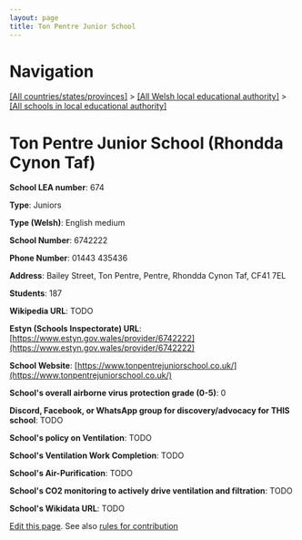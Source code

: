 ```yaml
---
layout: page
title: Ton Pentre Junior School
---
```

# Navigation

[[All countries/states/provinces]](../../..) > [[All Welsh local educational authority]](../..) > [[All schools in local educational authority]](..)

# Ton Pentre Junior School (Rhondda Cynon Taf)

**School LEA number**: 674

**Type**: Juniors

**Type (Welsh)**: English medium

**School Number**: 6742222

**Phone Number**: 01443 435436

**Address**: Bailey Street, Ton Pentre, Pentre, Rhondda Cynon Taf, CF41 7EL

**Students**: 187

**Wikipedia URL**: TODO

**Estyn (Schools Inspectorate) URL**: [https://www.estyn.gov.wales/provider/6742222](https://www.estyn.gov.wales/provider/6742222)

**School Website**: [https://www.tonpentrejuniorschool.co.uk/](https://www.tonpentrejuniorschool.co.uk/)

**School's overall airborne virus protection grade (0-5)**: 0

**Discord, Facebook, or WhatsApp group for discovery/advocacy for THIS school**: TODO

**School's policy on Ventilation**: TODO

**School's Ventilation Work Completion**: TODO

**School's Air-Purification**: TODO

**School's CO2 monitoring to actively drive ventilation and filtration**: TODO

**School's Wikidata URL**: TODO




[Edit this page](https://github.com/ventilate-schools/Wales/edit/prif/./Rhondda_Cynon_Taf/Ton_Pentre_Junior_School.md). See also [rules for contribution](../../../contribution-rules/)